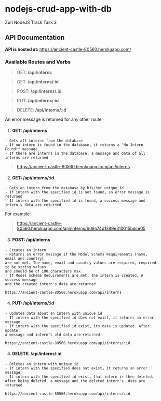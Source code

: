 # nodejs-crud-app-with-db
Zuri NodeJS Track Task 3

## API Documentation
**API is hosted at:** https://ancient-castle-80560.herokuapp.com/

### Available Routes and Verbs 

> GET: **/api/interns**

> GET: **/api/interns/:id**

> POST: **/api/interns/:id**

> PUT: **/api/interns/:id**

> DELETE: **/api/interns/:id**

An error message is returned for any other route

1. #### GET: /api/interns
```
- Gets all interns from the database
- If no intern is found in the database, it returns a "No Intern Found!" message
- If there are interns in the database, a message and data of all interns are returned
```
> <https://ancient-castle-80560.herokuapp.com/api/interns>


2. #### GET: /api/interns/:id
```
- Gets an intern from the database by his/her unique id
- If intern with the specified id is not found, an error message is returned
- If intern with the specified id is found, a success message and intern's data are returned
```
For example:
> <https://ancient-castle-80560.herokuapp.com/api/interns/609a74d1389e310015bdce05>


3. #### POST: /api/interns
```
- Creates an intern
- Returns an error message if the Model Schema Requirements (name, email and country)
are not met. The name, email and country values are required, required to be string values
and should be of 100 characters max
- If Model Schema Requirements are met, the intern is created. A success message
and the created intern's data are returned
```
```
https://ancient-castle-80560.herokuapp.com/api/interns
```

4. #### PUT: /api/interns/:id
```
- Updates data about an intern with unique id
- If intern with the specified id does not exist, it returns an error message
- If intern with the specified id exist, its data is updated. After update,
a message and intern's old data are returned
```
```
https://ancient-castle-80560.herokuapp.com/api/interns/:id
```


4. #### DELETE: /api/interns/:id
```
- Deletes an intern with unique id
- If intern with the specified does not exist, it returns an error message
- If intern with the specified id exist, that intern is then deleted.
After being deleted, a message and the deleted intern's  data are returned
```
```
https://ancient-castle-80560.herokuapp.com/api/interns/:id
```